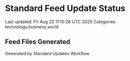 # Standard Feed Update Status
Last updated: Fri Aug 22 11:10:26 UTC 2025
Categories: technology,business,world

## Feed Files Generated

Generated by Standard Updates Workflow
